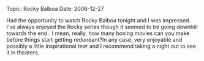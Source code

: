 Topic: Rocky Balboa
Date: 2006-12-27

Had the opportunity to watch Rocky Balboa tonight and I was impressed. I've always enjoyed the Rocky series though it seemed to be going downhill towards the end.. I mean, really, how many boxing movies can you make before things start getting redundant?In any case, very enjoyable and possibly a little inspirational *tear* and I recommend taking a night out to see it in theaters.



